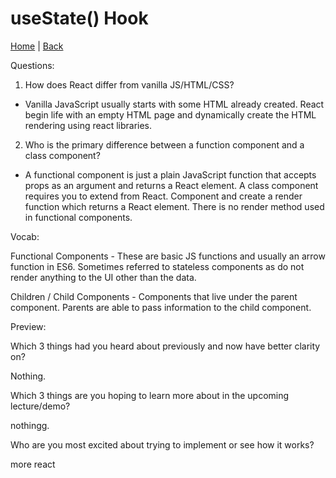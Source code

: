 # useState() Hook

[Home](/README.md) | [Back](/401-main/401TableofContents.md)

Questions:

1. How does React differ from vanilla JS/HTML/CSS?
  -  Vanilla JavaScript usually starts with some HTML already created. React begin life with an empty HTML page and dynamically create the HTML rendering using react libraries. 

2. Who is the primary difference between a function component and a class component?

  - A functional component is just a plain JavaScript function that accepts props as an argument and returns a React element. A class component requires you to extend from React. Component and create a render function which returns a React element. There is no render method used in functional components.

Vocab: 

Functional Components - These are basic JS functions and usually an arrow function in ES6. Sometimes referred to stateless components as do not render anything to the UI other than the data.

Children / Child Components - Components that live under the parent component. Parents are able to pass information to the child component.

Preview:

Which 3 things had you heard about previously and now have better clarity on?

Nothing. 

Which 3 things are you hoping to learn more about in the upcoming lecture/demo?

nothingg.


Who are you most excited about trying to implement or see how it works?

more react
